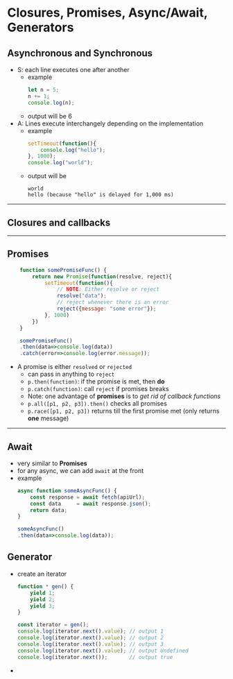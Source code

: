 # **Closures, Promises, Async/Await, Generators**

## **Asynchronous and Synchronous** 
- S: each line executes one after another
  - example
    ```javascript
    let n = 5;
    n += 1;
    console.log(n);
    ```
  - output will be $6$
- A: Lines execute interchangely depending on the implementation
  - example
    ```javascript
    setTimeout(function(){
        console.log("hello");
    }, 1000);
    console.log("world");
    ```
  - output will be 
    ```
    world
    hello (because "hello" is delayed for 1,000 ms)
    ```
---
## **Closures and callbacks**
---
## **Promises**
```javascript
    function somePromiseFunc() {
        return new Promise(function(resolve, reject){
            setTimeout(function(){
                // NOTE: Either resolve or reject
                resolve("data");
                // reject whenever there is an error
                reject({message: "some error"});    
            }, 1000)
        }) 
    }

    somePromiseFunc()
    .then(data=>console.log(data))
    .catch(error=>console.log(error.message));
```
- A promise is either `resolved` or `rejected`
  - can pass in anything to `reject`
  - `p.then(function)`: if the promise is met, then **do** 
  - `p.catch(function)`: call `reject` if promises breaks
  - Note: one advantage of **promises** is to *get rid of callback functions*
  - `p.all([p1, p2, p3]).then()` checks all promises 
  - `p.race([p1, p2, p3])` returns till the first promise met (only returns **one** message)
---
## **Await**
- very similar to **Promises**
- for any async, we can add `await` at the front
- example
    ```javascript
    async function someAsyncFunc() {
        const response = await fetch(apiUrl);
        const data     = await response.json();
        return data;
    }

    someAsyncFunc()
    .then(data=>console.log(data));
    ```
## **Generator**
- create an iterator
    ```javascript
    function * gen() {
        yield 1;
        yield 2;
        yield 3;
    }

    const iterator = gen();
    console.log(iterator.next().value); // output 1
    console.log(iterator.next().value); // output 2
    console.log(iterator.next().value); // output 3
    console.log(iterator.next().value); // output Undefined
    console.log(iterator.next());       // output true
    ```
- 